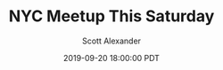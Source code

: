 ---
layout: podcast
title: "NYC Meetup This Saturday"
author: Scott Alexander
description: https://slatestarcodex.com/2019/09/20/nyc-meetup-this-saturday/
date: 2019-09-20 18:00:00 PDT
length: 174444
duration: 43
guid: nyc-meetup-this-saturday
---